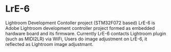 # LrE-6
Lightroom Development Contoller project (STM32F072 based)
LrE-6 is Adobe Lightroom development controller project formed as embedded hardware board and its firmware.
Currently LrE-6 contacts Lightroom plugin (such as MIDI2LR) via WiFi,
Users do image adjustment on LrE-6, it reflected as Lightroom image adjustmant.